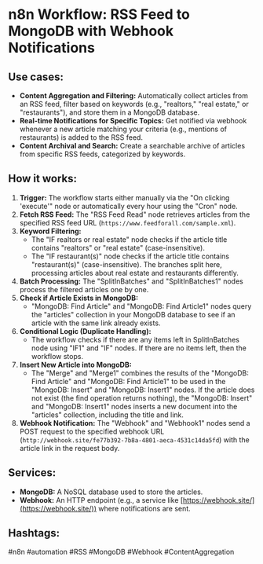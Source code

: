 # n8n Workflow: RSS Feed to MongoDB with Webhook Notifications

## Use cases:

- **Content Aggregation and Filtering:** Automatically collect articles from an RSS feed, filter based on keywords (e.g., "realtors," "real estate," or "restaurants"), and store them in a MongoDB database.
- **Real-time Notifications for Specific Topics:** Get notified via webhook whenever a new article matching your criteria (e.g., mentions of restaurants) is added to the RSS feed.
- **Content Archival and Search:** Create a searchable archive of articles from specific RSS feeds, categorized by keywords.

## How it works:

1. **Trigger:** The workflow starts either manually via the "On clicking 'execute'" node or automatically every hour using the "Cron" node.
2. **Fetch RSS Feed:** The "RSS Feed Read" node retrieves articles from the specified RSS feed URL (`https://www.feedforall.com/sample.xml`).
3. **Keyword Filtering:**
    - The "IF realtors or real estate" node checks if the article title contains "realtors" or "real estate" (case-insensitive).
    - The "IF restaurant(s)" node checks if the article title contains "restaurant(s)" (case-insensitive).  The branches split here, processing articles about real estate and restaurants differently.
4. **Batch Processing:** The "SplitInBatches" and "SplitInBatches1" nodes process the filtered articles one by one.
5. **Check if Article Exists in MongoDB:**
    - "MongoDB: Find Article" and "MongoDB: Find Article1" nodes query the "articles" collection in your MongoDB database to see if an article with the same link already exists.
6. **Conditional Logic (Duplicate Handling):**
   - The workflow checks if there are any items left in SplitInBatches node using "IF1" and "IF" nodes. If there are no items left, then the workflow stops.
7. **Insert New Article into MongoDB:**
    - The "Merge" and "Merge1" combines the results of the "MongoDB: Find Article" and "MongoDB: Find Article1" to be used in the "MongoDB: Insert" and "MongoDB: Insert1" nodes. If the article does not exist (the find operation returns nothing), the "MongoDB: Insert" and "MongoDB: Insert1" nodes inserts a new document into the "articles" collection, including the title and link.
8. **Webhook Notification:** The "Webhook" and "Webhook1" nodes send a POST request to the specified webhook URL (`http://webhook.site/fe77b392-7b8a-4801-aeca-4531c14da5fd`) with the article link in the request body.

## Services:

- **MongoDB:** A NoSQL database used to store the articles.
- **Webhook:** An HTTP endpoint (e.g., a service like [https://webhook.site/](https://webhook.site/)) where notifications are sent.

## Hashtags:

#n8n #automation #RSS #MongoDB #Webhook #ContentAggregation
